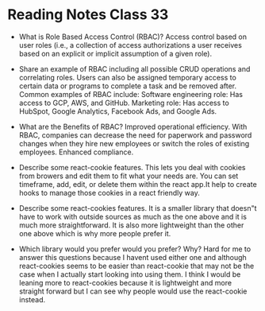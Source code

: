 # Reading Notes Class 33

- What is Role Based Access Control (RBAC)?  Access control based on user roles (i.e., a collection of access authorizations a user receives based on an explicit or implicit assumption of a given role).
- Share an example of RBAC including all possible CRUD operations and correlating roles. Users can also be assigned temporary access to certain data or programs to complete a task and be removed after. Common examples of RBAC include: Software engineering role: Has access to GCP, AWS, and GitHub. Marketing role: Has access to HubSpot, Google Analytics, Facebook Ads, and Google Ads.
- What are the Benefits of RBAC? Improved operational efficiency. With RBAC, companies can decrease the need for paperwork and password changes when they hire new employees or switch the roles of existing employees. Enhanced compliance.

- Describe some react-cookie features. This lets you deal with cookies from browers and edit them to fit what your needs are. You can set timeframe, add, edit, or delete them within the react app.It help to create hooks to manage those cookies in a react friendly way.
- Describe some react-cookies features. It is a smaller library that doesn"t have to work with outside sources as much as the one above and it is much more straightforward. It is also more lightweight than the other one above which is why more people prefer it.
- Which library would you prefer would you prefer? Why? Hard for me to answer this questions because I havent used either one and although react-cookies seems to be easier than react-cookie that may not be the case when I actually start looking into using them. I think I would be leaning more to react-cookies because it is lightweight and more straight forward but I can see why people would use the react-cookie instead.

